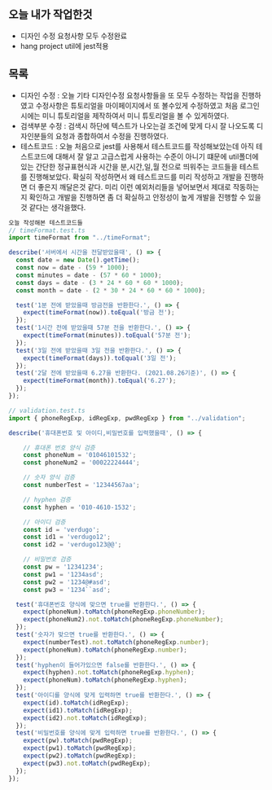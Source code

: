 ## 오늘 내가 작업한것
- 디자인 수정 요청사항 모두 수정완료
- hang project util에 jest적용

## 목록
- 디자인 수정 : 오늘 기타 디자인수정 요청사항들을 또 모두 수정하는 작업을 진행하였고 수정사항은 튜토리얼을 마이페이지에서 또 볼수있게 수정하였고 처음 로그인시에는 미니 튜토리얼을 제작하여서 미니 튜토리얼을 볼 수 있게하였다.
- 검색부분 수정 : 검색시 하단에 텍스트가 나오는걸 조건에 맞게 다시 잘 나오도록 디자인분들의 요청과 종합하여서 수정을 진행하였다.
- 테스트코드 : 오늘 처음으로 jest를 사용해서 테스트코드를 작성해보았는데 아직 테스트코드에 대해서 잘 알고 고급스럽게 사용하는 수준이 아니기 떄문에 util폴더에 있는 간단한 정규표현식과 시간을 분,시간,일,월 전으로 띄워주는 코드들을 테스트를 진행해보았다. 확실히 작성하면서 왜 테스트코드를 미리 작성하고 개발을 진행하면 더 좋은지 깨달은것 같다. 미리 이런 예외처리들을 넣어보면서 제대로 작동하는지 확인하고 개발을 진행하면 좀 더 확실하고 안정성이 높게 개발을 진행할 수 있을것 같다는 생각을했다.

```javascript
오늘 작성해본 테스트코드들
// timeFormat.test.ts
import timeFormat from "../timeFormat";

describe('서버에서 시간을 전달받았을때', () => {
  const date = new Date().getTime();
  const now = date - (59 * 1000);
  const minutes = date - (57 * 60 * 1000);
  const days = date - (3 * 24 * 60 * 60 * 1000);
  const month = date - (2 * 30 * 24 * 60 * 60 * 1000);

  test('1분 전에 받았을때 방금전을 반환한다.', () => {
    expect(timeFormat(now)).toEqual('방금 전');
  });
  test('1시간 전에 받았을때 57분 전을 반환한다.', () => {
    expect(timeFormat(minutes)).toEqual('57분 전');
  });
  test('3일 전에 받았을때 3일 전을 반환한다.', () => {
    expect(timeFormat(days)).toEqual('3일 전');
  });
  test('2달 전에 받았을때 6.27을 반환한다. (2021.08.26기준)', () => {
    expect(timeFormat(month)).toEqual('6.27');
  });
});

// validation.test.ts
import { phoneRegExp, idRegExp, pwdRegExp } from "../validation";

describe('휴대폰번호 및 아이디,비밀번호를 입력했을때', () => {

    // 휴대폰 번호 양식 검증
    const phoneNum = '01046101532';
    const phoneNum2 = '00022224444';

    // 숫자 양식 검증
    const numberTest = '12344567aa';

    // hyphen 검증
    const hyphen = '010-4610-1532';

    // 아이디 검증
    const id = 'verdugo';
    const id1 = 'verdugo12';
    const id2 = 'verdugo123@@';

    // 비밀번호 검증
    const pw = '12341234';
    const pw1 = '1234asd';
    const pw2 = '1234@#asd';
    const pw3 = '1234``asd';

  test('휴대폰번호 양식에 맞으면 true를 반환한다.', () => {
    expect(phoneNum).toMatch(phoneRegExp.phoneNumber);
    expect(phoneNum2).not.toMatch(phoneRegExp.phoneNumber);
  });
  test('숫자가 맞으면 true를 반환한다.', () => {
    expect(numberTest).not.toMatch(phoneRegExp.number);
    expect(phoneNum).toMatch(phoneRegExp.number);
  });
  test('hyphen이 들어가있으면 false를 반환한다.', () => {
    expect(hyphen).not.toMatch(phoneRegExp.hyphen);
    expect(phoneNum).toMatch(phoneRegExp.hyphen);
  });
  test('아이디를 양식에 맞게 입력하면 true를 반환한다.', () => {
    expect(id).toMatch(idRegExp);
    expect(id1).toMatch(idRegExp);
    expect(id2).not.toMatch(idRegExp);
  });
  test('비밀번호를 양식에 맞게 입력하면 true를 반환한다.', () => {
    expect(pw).toMatch(pwdRegExp);
    expect(pw1).toMatch(pwdRegExp);
    expect(pw2).toMatch(pwdRegExp);
    expect(pw3).not.toMatch(pwdRegExp);
  });
});
```
